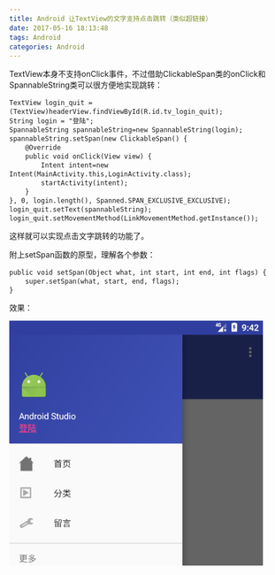 ```yaml
---
title: Android 让TextView的文字支持点击跳转（类似超链接）
date: 2017-05-16 18:13:48
tags: Android
categories: Android
---
```



TextView本身不支持onClick事件，不过借助ClickableSpan类的onClick和SpannableString类可以很方便地实现跳转：

    TextView login_quit = (TextView)headerView.findViewById(R.id.tv_login_quit);
    String login = "登陆";
    SpannableString spannableString=new SpannableString(login);
    spannableString.setSpan(new ClickableSpan() {
        @Override
        public void onClick(View view) {
            Intent intent=new Intent(MainActivity.this,LoginActivity.class);
            startActivity(intent);
        }
    }, 0, login.length(), Spanned.SPAN_EXCLUSIVE_EXCLUSIVE);
    login_quit.setText(spannableString);
    login_quit.setMovementMethod(LinkMovementMethod.getInstance());

这样就可以实现点击文字跳转的功能了。

附上setSpan函数的原型，理解各个参数：

    public void setSpan(Object what, int start, int end, int flags) {
        super.setSpan(what, start, end, flags);
    }


效果：

![效果图](2017-05-16-Android-让TextView的文字支持点击跳转（类似超链接）/headerView.png)